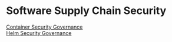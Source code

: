 # Software Supply Chain Security   
[Container Security Governance](container-security-governance.md)    
[Helm Security Governance](helm-security-governance.md)    
